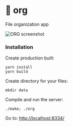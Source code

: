# 📄 org

File organization app

<img src="https://stefba.com/org.jpg?v=2" alt="ORG screenshot">

### Installation

Create production built:

`yarn install`<br>
`yarn build`

Create directory for your files:

`mkdir data`

Compile and run the server:

`./make; ./org`

Go to: [http://localhost:8334/](http://localhost:8334/)
